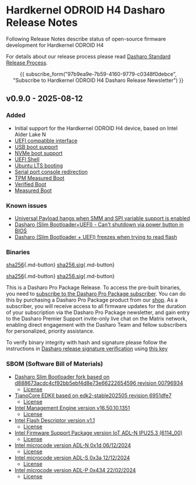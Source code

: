 # Hardkernel ODROID H4 Dasharo Release Notes

Following Release Notes describe status of open-source firmware development for
Hardkernel ODROID H4

For details about our release process please read
[Dasharo Standard Release Process](../../dev-proc/standard-release-process.md).

<center>

{{ subscribe_form("97b9ea9e-7b59-4160-9779-c0348f0debce",
"Subscribe to Hardkernel ODROID H4 Dasharo Release Newsletter") }}

</center>

## v0.9.0 - 2025-08-12

### Added

- Initial support for the Hardkernel ODROID H4 device, based on Intel Alder
  Lake N
- [UEFI compatible interface](https://docs.dasharo.com/unified-test-documentation/dasharo-compatibility/30M-uefi-compatible-interface/)
- [USB boot support](https://docs.dasharo.com/unified-test-documentation/dasharo-compatibility/31N-usb-boot/)
- [NVMe boot support](https://docs.dasharo.com/unified-test-documentation/dasharo-compatibility/312-nvme-support/)
- [UEFI Shell](https://docs.dasharo.com/unified-test-documentation/dasharo-compatibility/30P-uefi-shell/)
- [Ubuntu LTS booting](https://docs.dasharo.com/unified-test-documentation/dasharo-compatibility/308-debian-stable-and-ubuntu-lts-support/)
- [Serial port console redirection](https://docs.dasharo.com/unified-test-documentation/dasharo-compatibility/31G-ec-and-superio/#sio004001-serial-port-in-firmware)
- [TPM Measured Boot](https://docs.dasharo.com/unified-test-documentation/dasharo-security/203-measured-boot/)
- [Verified Boot](https://slimbootloader.github.io/security/verified-boot.html)
- [Measured Boot](https://slimbootloader.github.io/security/measured-boot.html)

### Known issues

- [Universal Payload hangs when SMM and SPI variable support is enabled](https://github.com/Dasharo/dasharo-issues/issues/1485)
- [Dasharo (Slim Bootloader+UEFI) - Can't shutdown via power button in BIOS](https://github.com/Dasharo/dasharo-issues/issues/1513)
- [Dasharo (Slim Bootloader + UEFI) freezes when trying to read flash](https://github.com/Dasharo/dasharo-issues/issues/1494)

### Binaries

[sha256][hardkernel_odroid_h4_v0.9.0_slim_bootloader_uefi.rom_hash]{.md-button}
[sha256.sig][hardkernel_odroid_h4_v0.9.0_slim_bootloader_uefi.rom_sig]{.md-button}

[sha256][hardkernel_odroid_h4_v0.9.0_slim_bootloader_uefi_dev_signed.rom_hash]{.md-button}
[sha256.sig][hardkernel_odroid_h4_v0.9.0_slim_bootloader_uefi_dev_signed.rom_sig]{.md-button}

This is a Dasharo Pro Package Release. To access the pre-built binaries,
you need to [subscribe to the Dasharo Pro Package subscriber](../../ways-you-can-help-us.md#become-a-dasharo-pro-package-subscriber).
You can do this by purchasing a Dasharo Pro Package product from our
[shop](https://shop.3mdeb.com/shop/dasharo-pro-package/dasharo-slim-bootloaderuefi-pro-package-for-network-appliance/).
As a subscriber, you will receive access to all firmware updates for the
duration of your subscription via the Dasharo Pro Package newsletter, and
gain entry to the Dasharo Premier Support invite-only live chat on the Matrix
network, enabling direct engagement with the Dasharo Team and fellow
subscribers for personalized, priority assistance.

To verify binary integrity with hash and signature please follow the
instructions in [Dasharo release signature verification](/guides/signature-verification)
using [this key](https://raw.githubusercontent.com/3mdeb/3mdeb-secpack/master/dasharo/hardkernel_odroid_h4/dasharo-release-0.x-compatible-with-hardkernel-odroid-h4-family-signing-key.asc)

### SBOM (Software Bill of Materials)

- [Dasharo Slim Bootloader fork based on d888673acdc4cf92bb5ebf4d8e73e66222654596 revision 00796934](https://github.com/Dasharo/slimbootloader/tree/00796934)
    + [License](https://github.com/Dasharo/slimbootloader/blob/00796934/LICENSE)
- [TianoCore EDKII based on edk2-stable202505 revision 6951dfe7](https://github.com/tianocore/edk2/tree/6951dfe7)
    + [License](https://github.com/tianocore/edk2/blob/6951dfe7/License.txt)
- [Intel Management Engine version v16.50.10.1351](https://github.com/Dasharo/dasharo-blobs/blob/cbfff4d0/hardkernel/odroid-h4/me.bin)
    + [License](https://github.com/Dasharo/dasharo-blobs/blob/cbfff4d0/licenses/pv%20intel%20obl%20software%20license%20agreement%2011.2.2017.pdf)
- [Intel Flash Descriptor version v1.1](https://github.com/Dasharo/dasharo-blobs/blob/cbfff4d0/hardkernel/odroid-h4/descriptor.bin)
    + [License](https://github.com/Dasharo/dasharo-blobs/blob/cbfff4d0/licenses/pv%20intel%20obl%20software%20license%20agreement%2011.2.2017.pdf)
- [Intel Firmware Support Package version IoT ADL-N IPU25.3 (6114_00)](https://github.com/intel/FSP/commits/15848ee4934acbd94069454f369e9869bb0f1295/AlderLakeFspBinPkg/IoT/AlderLakeN)
    + [License](https://github.com/intel/FSP/blob/15848ee4934acbd94069454f369e9869bb0f1295/FSP_License.pdf)
- [Intel microcode version ADL-N 0x1d 06/12/2024](https://github.com/slimbootloader/firmwareblob/tree/58900f79bf77d5032ce85cf4196b640123e316d8/Microcode/AlderLake/m_19_b06e0_0000001d.pdb)
    + [License](https://github.com/slimbootloader/firmwareblob/blob/58900f79bf77d5032ce85cf4196b640123e316d8/Microcode/AlderLake/IntelMicrocodeLicense.txt)
- [Intel microcode version ADL-S 0x3a 12/12/2024](https://github.com/slimbootloader/firmwareblob/tree/58900f79bf77d5032ce85cf4196b640123e316d8/Microcode/AlderLake/m_07_90672_0000003a.pdb)
    + [License](https://github.com/slimbootloader/firmwareblob/blob/58900f79bf77d5032ce85cf4196b640123e316d8/Microcode/AlderLake/IntelMicrocodeLicense.txt)
- [Intel microcode version ADL-P 0x434 22/02/2024](https://github.com/slimbootloader/firmwareblob/tree/58900f79bf77d5032ce85cf4196b640123e316d8/Microcode/AlderLake/m_80_906a3_00000434.pdb)
    + [License](https://github.com/slimbootloader/firmwareblob/blob/58900f79bf77d5032ce85cf4196b640123e316d8/Microcode/AlderLake/IntelMicrocodeLicense.txt)

[hardkernel_odroid_h4_v0.9.0_slim_bootloader_uefi.rom_hash]: https://dl.3mdeb.com/open-source-firmware/Dasharo/hardkernel_odroid_h4/slimbootloader/uefi/v0.9.0/hardkernel_odroid_h4_v0.9.0_slim_bootloader_uefi.rom.sha256
[hardkernel_odroid_h4_v0.9.0_slim_bootloader_uefi.rom_sig]: https://dl.3mdeb.com/open-source-firmware/Dasharo/hardkernel_odroid_h4/slimbootloader/uefi/v0.9.0/hardkernel_odroid_h4_v0.9.0_slim_bootloader_uefi.rom.sha256.sig
[hardkernel_odroid_h4_v0.9.0_slim_bootloader_uefi_dev_signed.rom_hash]: https://dl.3mdeb.com/open-source-firmware/Dasharo/hardkernel_odroid_h4/slimbootloader/uefi/v0.9.0/hardkernel_odroid_h4_v0.9.0_slim_bootloader_uefi_dev_signed.rom.sha256
[hardkernel_odroid_h4_v0.9.0_slim_bootloader_uefi_dev_signed.rom_sig]: https://dl.3mdeb.com/open-source-firmware/Dasharo/hardkernel_odroid_h4/slimbootloader/uefi/v0.9.0/hardkernel_odroid_h4_v0.9.0_slim_bootloader_uefi_dev_signed.rom.sha256.sig
